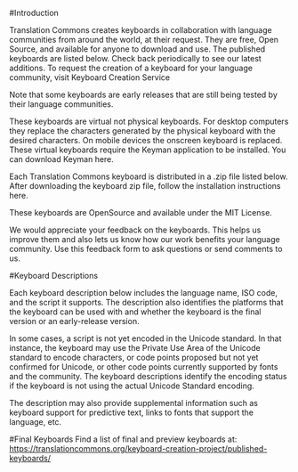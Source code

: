 #Introduction

Translation Commons creates keyboards in collaboration with language communities from around the world, at their request. They are free, Open Source, and available for anyone to download and use. The published keyboards are listed below. Check back periodically to see our latest additions. To request the creation of a keyboard for your language community, visit Keyboard Creation Service

Note that some keyboards are early releases that are still being tested by their language communities.

These keyboards are virtual not physical keyboards. For desktop computers they replace the characters generated by the physical keyboard with the desired characters. On mobile devices the onscreen keyboard is replaced. These virtual keyboards require the Keyman application to be installed. You can download Keyman here. 

Each Translation Commons keyboard is distributed in a .zip file listed below. After downloading the keyboard zip file, follow the installation instructions here.

These keyboards are OpenSource and available under the MIT License.

We would appreciate your feedback on the keyboards. This helps us improve them and also lets us know how our work benefits your language community. Use this feedback form to ask questions or send comments to us.

#Keyboard Descriptions

Each keyboard description below includes the language name, ISO code, and the script it supports. The description also identifies the platforms that the keyboard can be used with and whether the keyboard is the final version or an early-release version.

In some cases, a script is not yet encoded in the Unicode standard. In that instance, the keyboard may use the Private Use Area of the Unicode standard to encode characters, or code points proposed but not yet confirmed for Unicode, or other code points currently supported by fonts and the community. The keyboard descriptions identify the encoding status if the keyboard is not using the actual Unicode Standard encoding.

The description may also provide supplemental information such as keyboard support for predictive text, links to fonts that support the language, etc.

#Final Keyboards
Find a list of final and preview keyboards at:
https://translationcommons.org/keyboard-creation-project/published-keyboards/
